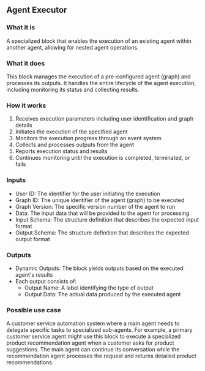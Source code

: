 
## Agent Executor

### What it is
A specialized block that enables the execution of an existing agent within another agent, allowing for nested agent operations.

### What it does
This block manages the execution of a pre-configured agent (graph) and processes its outputs. It handles the entire lifecycle of the agent execution, including monitoring its status and collecting results.

### How it works
1. Receives execution parameters including user identification and graph details
2. Initiates the execution of the specified agent
3. Monitors the execution progress through an event system
4. Collects and processes outputs from the agent
5. Reports execution status and results
6. Continues monitoring until the execution is completed, terminated, or fails

### Inputs
- User ID: The identifier for the user initiating the execution
- Graph ID: The unique identifier of the agent (graph) to be executed
- Graph Version: The specific version number of the agent to run
- Data: The input data that will be provided to the agent for processing
- Input Schema: The structure definition that describes the expected input format
- Output Schema: The structure definition that describes the expected output format

### Outputs
- Dynamic Outputs: The block yields outputs based on the executed agent's results
- Each output consists of:
  - Output Name: A label identifying the type of output
  - Output Data: The actual data produced by the executed agent

### Possible use case
A customer service automation system where a main agent needs to delegate specific tasks to specialized sub-agents. For example, a primary customer service agent might use this block to execute a specialized product recommendation agent when a customer asks for product suggestions. The main agent can continue its conversation while the recommendation agent processes the request and returns detailed product recommendations.


